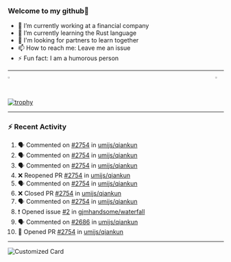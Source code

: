 ### Welcome to my github👋

- 🔭 I’m currently working at a financial company
- 🌱 I’m currently learning the Rust language
- 👯 I'm looking for partners to learn together
- 📫 How to reach me: Leave me an issue
- ⚡ Fun fact: I am a humorous person

---

<div style="display: flex;justify-content: space-between"> 
    <a href="https://github.com/gjmhandsome">
        <img width="45%" src="https://github-readme-stats.vercel.app/api?username=gjmhandsome&show_icons=true&theme=radical&bg_color=30,e96443,904e95" />
    </a>
    <a href="https://github.com/gjmhandsome">
        <img width="45%" src="https://github-readme-stats.vercel.app/api/top-langs/?username=gjmhandsome&layout=compact&theme=radical&bg_color=30,e96443,904e95" />
    </a>
</div>
<br>

[![trophy](https://github-profile-trophy.vercel.app/?username=gjmhandsome&theme=onedark)](https://github.com/gjmhandsome)

---

### :zap: Recent Activity

<!--START_SECTION:activity-->
1. 🗣 Commented on [#2754](https://github.com/umijs/qiankun/pull/2754#issuecomment-1822834704) in [umijs/qiankun](https://github.com/umijs/qiankun)
2. 🗣 Commented on [#2754](https://github.com/umijs/qiankun/pull/2754#issuecomment-1821992344) in [umijs/qiankun](https://github.com/umijs/qiankun)
3. 🗣 Commented on [#2754](https://github.com/umijs/qiankun/pull/2754#issuecomment-1807559389) in [umijs/qiankun](https://github.com/umijs/qiankun)
4. ❌ Reopened PR [#2754](https://github.com/umijs/qiankun/pull/2754) in [umijs/qiankun](https://github.com/umijs/qiankun)
5. 🗣 Commented on [#2754](https://github.com/umijs/qiankun/pull/2754#issuecomment-1777590223) in [umijs/qiankun](https://github.com/umijs/qiankun)
6. ❌ Closed PR [#2754](https://github.com/umijs/qiankun/pull/2754) in [umijs/qiankun](https://github.com/umijs/qiankun)
7. 🗣 Commented on [#2754](https://github.com/umijs/qiankun/pull/2754#issuecomment-1777589910) in [umijs/qiankun](https://github.com/umijs/qiankun)
8. ❗ Opened issue [#2](https://github.com/gjmhandsome/waterfall/issues/2) in [gjmhandsome/waterfall](https://github.com/gjmhandsome/waterfall)
9. 🗣 Commented on [#2686](https://github.com/umijs/qiankun/issues/2686#issuecomment-1775694235) in [umijs/qiankun](https://github.com/umijs/qiankun)
10. 💪 Opened PR [#2754](https://github.com/umijs/qiankun/pull/2754) in [umijs/qiankun](https://github.com/umijs/qiankun)
<!--END_SECTION:activity-->

---

![Customized Card](https://github-readme-stats.vercel.app/api/pin?username=gjmhandsome&repo=qiankun&title_color=fff&icon_color=f9f9f9&text_color=9f9f9f&bg_color=151515)
